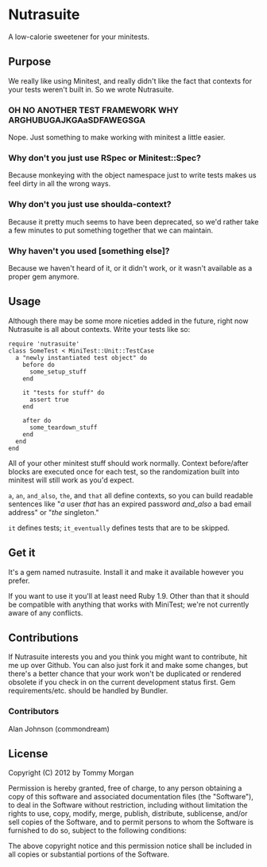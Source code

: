 # Nutrasuite
A low-calorie sweetener for your minitests.

## Purpose

We really like using Minitest, and really didn't like the fact that
contexts for your tests weren't built in. So we wrote Nutrasuite.

### OH NO ANOTHER TEST FRAMEWORK WHY ARGHUBUGAJKGAaSDFAWEGSGA

Nope. Just something to make working with minitest a little easier.

### Why don't you just use RSpec or Minitest::Spec?

Because monkeying with the object namespace just to write tests makes us feel dirty in all the wrong ways.

### Why don't you just use shoulda-context?

Because it pretty much seems to have been deprecated, so we'd rather take a few
minutes to put something together that we can maintain.

### Why haven't you used [something else]?

Because we haven't heard of it, or it didn't work, or it wasn't available as a
proper gem anymore.

## Usage

Although there may be some more niceties added in the future, right now
Nutrasuite is all about contexts. Write your tests like so:

    require 'nutrasuite'
    class SomeTest < MiniTest::Unit::TestCase
      a "newly instantiated test object" do
        before do
          some_setup_stuff
        end

        it "tests for stuff" do
          assert true
        end

        after do
          some_teardown_stuff
        end
      end
    end

All of your other minitest stuff should work normally. Context
before/after blocks are executed once for each test, so the randomization built into
minitest will still work as you'd expect.

`a`, `an`, `and_also`, `the`, and `that` all define contexts, so you can build
readable sentences like "_a_ user _that_ has an expired password _and_also_ a bad
email address" or "_the_ singleton."

`it` defines tests; `it_eventually` defines tests that are to be skipped.

## Get it

It's a gem named nutrasuite. Install it and make it available however
you prefer.

If you want to use it you'll at least need Ruby 1.9. Other than that it should
be compatible with anything that works with MiniTest; we're not currently aware
of any conflicts.

## Contributions

If Nutrasuite interests you and you think you might want to contribute, hit me up
over Github. You can also just fork it and make some changes, but there's a
better chance that your work won't be duplicated or rendered obsolete if you
check in on the current development status first.
Gem requirements/etc. should be handled by Bundler.

### Contributors

Alan Johnson (commondream)

## License
Copyright (C) 2012 by Tommy Morgan

Permission is hereby granted, free of charge, to any person obtaining a copy of this software and associated documentation files (the "Software"), to deal in the Software without restriction, including without limitation the rights to use, copy, modify, merge, publish, distribute, sublicense, and/or sell copies of the Software, and to permit persons to whom the Software is furnished to do so, subject to the following conditions:

The above copyright notice and this permission notice shall be included in all copies or substantial portions of the Software.
